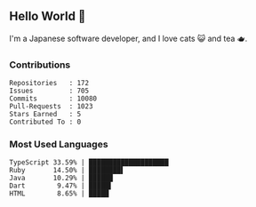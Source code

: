## Hello World 👋

I'm a Japanese software developer, and I love cats 😺 and tea 🫖.

### Contributions

    Repositories   : 172
    Issues         : 705
    Commits        : 10080
    Pull-Requests  : 1023
    Stars Earned   : 5
    Contributed To : 0

### Most Used Languages

    TypeScript 33.59% | ████████████████████
    Ruby       14.50% | ████████▌
    Java       10.29% | ██████
    Dart        9.47% | █████▌
    HTML        8.65% | █████
